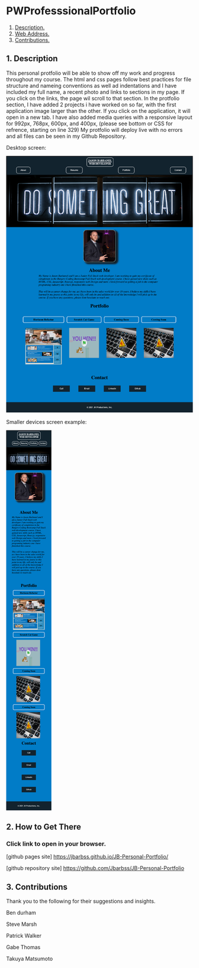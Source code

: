 # PWProfesssionalPortfolio

1. [ Description. ](#desc)
2. [ Web Address. ](#web-address)
3. [ Contributions. ](#contributions)


<a name="desc"></a>
## 1. Description


This personal protfolio will be able to show off my work and progress throughout my course.
The html and css pages follow best practices for file structure and nameing conventions as well ad indentations and
I have included my full name, a recent photo and links to sections in my page.
If you click on the links, the page wil scroll to that section.
In the protfolio section, I have added 2 projects i have worked on so far, with the first application image larger than the other. If you click on the application, it will open in a new tab.
I have also added media queries with a responsive layout for 992px, 768px, 600px, and 400px, (please see bottom or CSS for refrence, starting on line 329)
My protfolio will deploy live with no errors and all files can be seen in my Github Repository.


Desktop screen:

![Top-Page-Area](assets/images/Full-JB-Personal-Portfolio.png "Top-Page-Area")

Smaller devices screen example:

![Top-Page-Area](assets/images/400px-JB-Personal-Portfolio.png "Top-Page-Area")

<a name="web-address"></a>
## 2. How to Get There

### Click link to open in your browser.


[github pages site] https://jbarbss.github.io/JB-Personal-Portfolio/

[github repository site] https://github.com/Jbarbss/JB-Personal-Portfolio


<a name="contributions"></a>
## 3. Contributions
Thank you to the following for their suggestions and insights.

Ben durham

Steve Marsh

Patrick Walker

Gabe Thomas

Takuya Matsumoto
